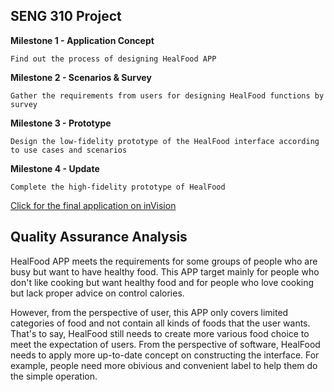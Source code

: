 ## SENG 310 Project

**Milestone 1 - Application Concept**

    Find out the process of designing HealFood APP

**Milestone 2 - Scenarios & Survey**

    Gather the requirements from users for designing HealFood functions by survey

**Milestone 3 - Prototype**

    Design the low-fidelity prototype of the HealFood interface according to use cases and scenarios

**Milestone 4 - Update**

    Complete the high-fidelity prototype of HealFood

[Click for the final application on inVision](https://invis.io/CYGG0CTPE8N)

## Quality Assurance Analysis
HealFood APP meets the requirements for some groups of people who are busy but want to have healthy food. This APP target mainly for people who don't like cooking but want healthy food and for people who love cooking but lack proper advice on control calories.

However, from the perspective of user, this APP only covers limited categories of food and not contain all kinds of foods that the user wants. That's to say, HealFood still needs to create more various food choice to meet the expectation of users. From the perspective of software, HealFood needs to apply more up-to-date concept on constructing the interface. For example, people need more obivious and convenient label to help them do the simple operation.
